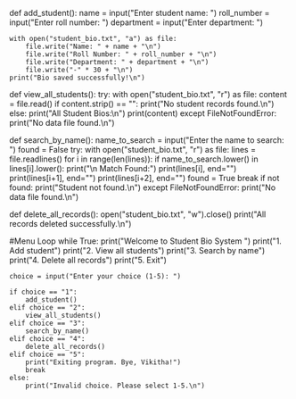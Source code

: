def add_student():
    name = input("Enter student name: ")
    roll_number = input("Enter roll number: ")
    department = input("Enter department: ")

    with open("student_bio.txt", "a") as file:
        file.write("Name: " + name + "\n")
        file.write("Roll Number: " + roll_number + "\n")
        file.write("Department: " + department + "\n")
        file.write("-" * 30 + "\n")
    print("Bio saved successfully!\n")


def view_all_students():
    try:
        with open("student_bio.txt", "r") as file:
            content = file.read()
            if content.strip() == "":
                print("No student records found.\n")
            else:
                print("All Student Bios:\n")
                print(content)
    except FileNotFoundError:
        print("No data file found.\n")


def search_by_name():
    name_to_search = input("Enter the name to search: ")
    found = False
    try:
        with open("student_bio.txt", "r") as file:
            lines = file.readlines()
            for i in range(len(lines)):
                if name_to_search.lower() in lines[i].lower():
                    print("\n Match Found:")
                    print(lines[i], end="")
                    print(lines[i+1], end="")
                    print(lines[i+2], end="")
                    found = True
                    break
        if not found:
            print("Student not found.\n")
    except FileNotFoundError:
        print("No data file found.\n")


def delete_all_records():
    open("student_bio.txt", "w").close()
    print("All records deleted successfully.\n")


#Menu Loop
while True:
    print("Welcome to Student Bio System ")
    print("1. Add student")
    print("2. View all students")
    print("3. Search by name")
    print("4. Delete all records")
    print("5. Exit")
    
    choice = input("Enter your choice (1-5): ")

    if choice == "1":
        add_student()
    elif choice == "2":
        view_all_students()
    elif choice == "3":
        search_by_name()
    elif choice == "4":
        delete_all_records()
    elif choice == "5":
        print("Exiting program. Bye, Vikitha!")
        break
    else:
        print("Invalid choice. Please select 1-5.\n")
